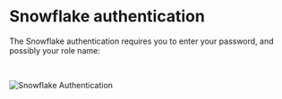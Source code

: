 # Snowflake authentication

The Snowflake authentication requires you to enter your password, and possibly your role name:

&nbsp;

![Snowflake Authentication](<lib/Snowflake Authentication.png>)
